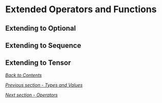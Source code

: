 # Extended Operators and Functions

## Extending to Optional

## Extending to Sequence

## Extending to Tensor

[_Back to Contents_](../RexlUserGuide.md)

[_Previous section - Types and Values_](02-TypesAndValues.md)

[_Next section - Operators_](04-Operators.md)
